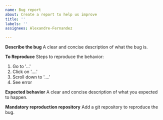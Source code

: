 ```yaml
---
name: Bug report
about: Create a report to help us improve
title: ''
labels: ''
assignees: Alexandre-Fernandez

---
```


**Describe the bug**
A clear and concise description of what the bug is.

**To Reproduce**
Steps to reproduce the behavior:
1. Go to '...'
2. Click on '....'
3. Scroll down to '....'
4. See error

**Expected behavior**
A clear and concise description of what you expected to happen.

**Mandatory reproduction repository**
Add a git repository to reproduce the bug.
